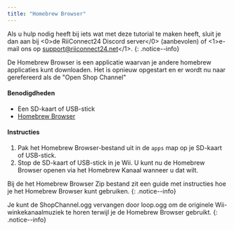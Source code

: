 ```yaml
---
title: "Homebrew Browser"
---
```


Als u hulp nodig heeft bij iets wat met deze tutorial te maken heeft, sluit je dan aan bij <0>de RiiConnect24 Discord server</0> (aanbevolen) of <1>e-mail ons op support@riiconnect24.net</1>.
{: .notice--info}

De Homebrew Browser is een applicatie waarvan je andere homebrew applicaties kunt downloaden. Het is opnieuw opgestart en er wordt nu naar gerefereerd als de "Open Shop Channel"

#### Benodigdheden
* Een SD-kaart of USB-stick
* [Homebrew Browser](/assets/files/homebrew_browser_v0.3.9e.zip)

#### Instructies

1. Pak het Homebrew Browser-bestand uit in de `apps` map op je SD-kaart of USB-stick.
2. Stop de SD-kaart of USB-stick in je Wii. U kunt nu de Homebrew Browser openen via het Homebrew Kanaal wanneer u dat wilt.

Bij de het Homebrew Browser Zip bestand zit een guide met instructies hoe je het Homebrew Browser kunt gebruiken.
{: .notice--info}

Je kunt de ShopChannel.ogg vervangen door loop.ogg om de originele Wii-winkekanaalmuziek te horen terwijl je de Homebrew Browser gebruikt.
{: .notice--info}
